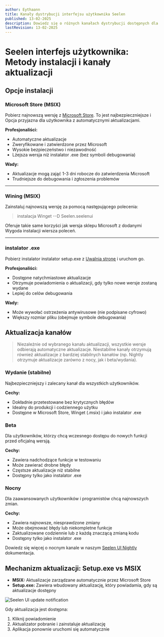```yaml
---
author: Eythaann
title: Kanały dystrybucji interfejsu użytkownika Seelen
published: 13-02-2025
description: Dowiedz się o różnych kanałach dystrybucji dostępnych dla Seelen UI
lastRevision: 13-02-2025
---
```


# Seelen interfejs użytkownika: Metody instalacji i kanały aktualizacji

## Opcje instalacji

### Microsoft Store (MSIX)

Pobierz najnowszą wersję z [Microsoft Store](https://www.microsoft.com/store).
To jest najbezpieczniejsze i Opcja przyjazna dla użytkownika z automatycznymi
aktualizacjami.

**Profesjonaliści:**

- Automatyczne aktualizacje
- Zweryfikowane i zatwierdzone przez Microsoft
- Wysokie bezpieczeństwo i niezawodność
- Lżejsza wersja niż instalator .exe (bez symboli debugowania)

**Wady:**

- Aktualizacje mogą zająć 1-3 dni robocze do zatwierdzenia Microsoft
- Trudniejsze do debugowania i zgłoszenia problemów

---

### Wining (MSIX)

Zainstaluj najnowszą wersję za pomocą następującego polecenia:

> instalacja Winget --D Seelen.seelenui

Oferuje takie same korzyści jak wersja sklepu Microsoft z dodanymi Wygoda
instalacji wiersza poleceń.

---

### instalator .exe

Pobierz instalator instalator setup.exe z
[Uwalnia stronę](https://github.com/eythaann/Seelen-UI/releases) i uruchom go.

**Profesjonaliści:**

- Dostępne natychmiastowe aktualizacje
- Otrzymuje powiadomienia o aktualizacji, gdy tylko nowe wersje zostaną wydane
- Lepiej do celów debugowania

**Wady:**

- Może wywołać ostrzeżenia antywirusowe (nie podpisane cyfrowo)
- Większy rozmiar pliku (obejmuje symbole debugowania)

## Aktualizacja kanałów

> Niezależnie od wybranego kanału aktualizacji, wszystkie wersje odbierają
> automatyczne aktualizacje. Niestabilne kanały otrzymują również aktualizacje z
> bardziej stabilnych kanałów (np. Nightly otrzymuje aktualizacje zarówno z
> nocy, jak i beta/wydania).

### Wydanie (stabilne)

Najbezpieczniejszy i zalecany kanał dla wszystkich użytkowników.

**Cechy:**

- Dokładnie przetestowane bez krytycznych błędów
- Idealny do produkcji i codziennego użytku
- Dostępne w Microsoft Store, Winget (.msix) i jako instalator .exe

### Beta

Dla użytkowników, którzy chcą wczesnego dostępu do nowych funkcji przed
oficjalną wersją.

**Cechy:**

- Zawiera nadchodzące funkcje w testowaniu
- Może zawierać drobne błędy
- Częstsze aktualizacje niż stabilne
- Dostępny tylko jako instalator .exe

### Nocny

Dla zaawansowanych użytkowników i programistów chcą najnowszych zmian.

**Cechy:**

- Zawiera najnowsze, niesprawdzone zmiany
- Może obejmować błędy lub niekompletne funkcje
- Zaktualizowane codziennie lub z każdą znaczącą zmianą kodu
- Dostępny tylko jako instalator .exe

Dowiedz się więcej o nocnym kanale w naszym
[Seelen UI Nightly](https://seelen.io/blog/nightly) dokumentacja.

## Mechanizm aktualizacji: Setup.exe vs MSIX

- **MSIX:** Aktualizacje zarządzane automatycznie przez Microsoft Store
- **Setup.exe:** Zawiera wbudowany aktualizację, który powiadamia, gdy są
  aktualizacje dostępny

![Seelen UI update notification](https://github.com/Seelen-Inc/slu-blog/blob/master/blog/seelen-ui-distribution-channels/image.png?raw=true)

Gdy aktualizacja jest dostępna:

1. Kliknij powiadomienie
2. Aktualizator pobranie i zainstaluje aktualizację
3. Aplikacja ponownie uruchomi się automatycznie
